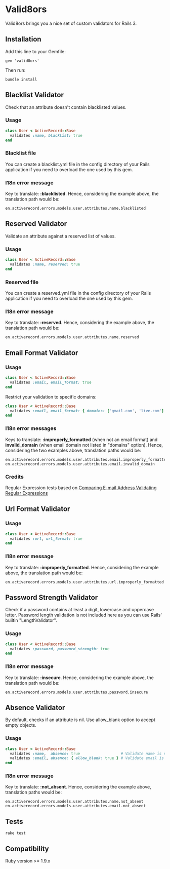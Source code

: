# Valid8ors

Valid8ors brings you a nice set of custom validators for Rails 3.

## Installation

Add this line to your Gemfile:

    gem 'valid8ors'

Then run:

    bundle install

## Blacklist Validator

Check that an attribute doesn't contain blacklisted values.

### Usage

```ruby
class User < ActiveRecord::Base
  validates :name, blacklist: true
end
```

### Blacklist file

You can create a blacklist.yml file in the config directory of your Rails application if you need to overload the one used by this gem.

### I18n error message

Key to translate: **:blacklisted**.
Hence, considering the example above, the translation path would be:

    en.activerecord.errors.models.user.attributes.name.blacklisted

## Reserved Validator

Validate an attribute against a reserved list of values.

### Usage

```ruby
class User < ActiveRecord::Base
  validates :name, reserved: true
end
```

### Reserved file

You can create a reserved.yml file in the config directory of your Rails application if you need to overload the one used by this gem.

### I18n error message

Key to translate: **:reserved**.
Hence, considering the example above, the translation path would be:

    en.activerecord.errors.models.user.attributes.name.reserved

## Email Format Validator

### Usage

```ruby
class User < ActiveRecord::Base
  validates :email, email_format: true
end
```

Restrict your validation to specific domains:

```ruby
class User < ActiveRecord::Base
  validates :email, email_format: { domains: ['gmail.com', 'live.com'] }
end
```

### I18n error messages

Keys to translate: **:improperly_formatted** (when not an email format) and **invalid_domain** (when email domain not listed in "domains" option).
Hence, considering the two examples above, translation paths would be:

    en.activerecord.errors.models.user.attributes.email.improperly_formatted
    en.activerecord.errors.models.user.attributes.email.invalid_domain

### Credits

Regular Expression tests based on [Comparing E-mail Address Validating Regular Expressions](http://fightingforalostcause.net/misc/2006/compare-email-regex.php)

## Url Format Validator

### Usage

```ruby
class User < ActiveRecord::Base
  validates :url, url_format: true
end
```

### I18n error message

Key to translate: **:improperly_formatted**.
Hence, considering the example above, the translation path would be:

    en.activerecord.errors.models.user.attributes.url.improperly_formatted

## Password Strength Validator

Check if a password contains at least a digit, lowercase and uppercase letter.
Password length validation is not included here as you can use Rails' builtin "LengthValidator".

### Usage

```ruby
class User < ActiveRecord::Base
  validates :password, password_strength: true
end
```

### I18n error message

Key to translate: **:insecure**.
Hence, considering the example above, the translation path would be:

    en.activerecord.errors.models.user.attributes.password.insecure

## Absence Validator

By default, checks if an attribute is nil. Use allow_blank option to accept empty objects.

### Usage

```ruby
class User < ActiveRecord::Base
  validates :name,  absence: true                  # Validate name is nil
  validates :email, absence: { allow_blank: true } # Validate email is blank
end
```

### I18n error message

Key to translate: **:not_absent**.
Hence, considering the example above, translation paths would be:

    en.activerecord.errors.models.user.attributes.name.not_absent
    en.activerecord.errors.models.user.attributes.email.not_absent

## Tests

    rake test

## Compatibility

Ruby version >= 1.9.x
